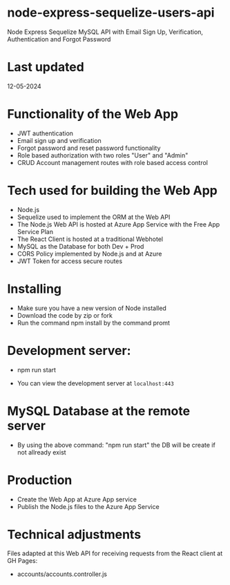 # node-express-sequelize-users-api

Node Express Sequelize MySQL API with Email Sign Up, Verification, Authentication and Forgot Password

# Last updated

12-05-2024

# Functionality of the Web App

- JWT authentication
- Email sign up and verification
- Forgot password and reset password functionality
- Role based authorization with two roles "User" and "Admin"
- CRUD Account management routes with role based access control

# Tech used for building the Web App

- Node.js
- Sequelize used to implement the ORM at the Web API
- The Node.js Web API is hosted at Azure App Service with the Free App Service Plan
- The React Client is hosted at a traditional Webhotel
- MySQL as the Database for both Dev + Prod
- CORS Policy implemented by Node.js and at Azure
- JWT Token for access secure routes

# Installing

- Make sure you have a new version of Node installed
- Download the code by zip or fork
- Run the command npm install by the command promt

# Development server:

- npm run start

- You can view the development server at `localhost:443`

# MySQL Database at the remote server

- By using the above command: "npm run start" the DB will be create if not allready exist

# Production

- Create the Web App at Azure App service
- Publish the Node.js files to the Azure App Service

# Technical adjustments

Files adapted at this Web API for receiving requests from the React client at GH Pages:

- accounts/accounts.controller.js 


